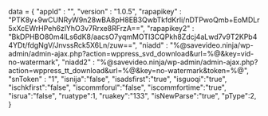 <span id = 'versionData'>data = {
  "appId" : "",
  "version" : "1.0.5",
  "rapapikey" : "PTK8y+9wCUNRyW9n28wBA8pH8EB3QwbTkfdKrIi/nDTPwoQmb+EoMDLr5xXcEWrHPeh6zlYhO3v7Rrxe8RFrzA==",
  "rapapikey2" : "BkDPHBO80m4lLs6dK8/aacsO7yqmMOTI3CQPkh8Zdcj4aLwd7v9T2KPb44YDt/fdgNgV/JnvssRck5X6Ln/zuw==",
  "niadd" : "%@savevideo.ninja/wp-admin/admin-ajax.php?action=wppress_svd_download&url=%@&key=vid-no-watermark",
  "niadd2" : "%@savevideo.ninja/wp-admin/admin-ajax.php?action=wppress_tt_download&url=%@&key=no-watermark&token=%@",
  "snToken" : "1",
  "isnija":"false",
  "isadsfirst":"true",
  "isguoqi":"true",
  "ischkfirst":"false",
  "iscommforul":"false",
  "iscommfortime":"true",
  "isrua":"false",
  "ruatype":1,
  "ruakey":"133",
  "isNewParse":"true",
  "pType":2,
}</span>
